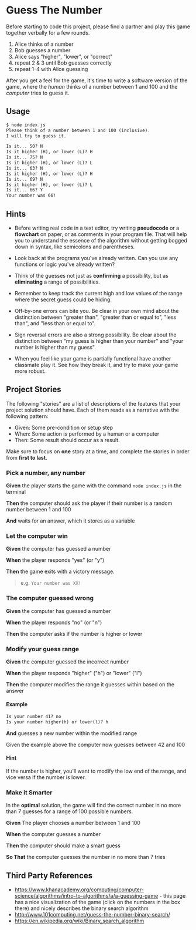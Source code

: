 # Guess The Number

Before starting to code this project, please find a partner and play this game together verbally for a few rounds.

1. Alice thinks of a number
2. Bob guesses a number
3. Alice says "higher", "lower", or "correct"
4. repeat 2 & 3 until Bob guesses correctly
5. repeat 1-4 with Alice guessing

After you get a feel for the game, it's time to write a software version of the game, where the *human* thinks of a number between 1 and 100 and the *computer* tries to guess it.

## Usage

```txt
$ node index.js
Please think of a number between 1 and 100 (inclusive).
I will try to guess it.

Is it... 50? N
Is it higher (H), or lower (L)? H
Is it... 75? N
Is it higher (H), or lower (L)? L
Is it... 63? N
Is it higher (H), or lower (L)? H
Is it... 69? N
Is it higher (H), or lower (L)? L
Is it... 66? Y
Your number was 66!
```

## Hints

* Before writing real code in a text editor, try writing **pseudocode** or a **flowchart** on paper, or as comments in your program file. That will help you to understand the essence of the algorithm without getting bogged down in syntax, like semicolons and parentheses.

* Look back at the programs you've already written. Can you use any functions or logic you've already written?

* Think of the guesses not just as **confirming** a possibility, but as **eliminating** a range of possibilities.

* Remember to keep track the current high and low values of the range where the secret guess could be hiding.

* Off-by-one errors can bite you. Be clear in your own mind about the distinction between "greater than", "greater than or equal to", "less than", and "less than or equal to".

* Sign reversal errors are also a strong possibility. Be clear about the distinction between "my guess is higher than your number" and "your number is higher than my guess".

* When you feel like your game is partially functional have another classmate play it. See how they break it, and try to make your game more robust.

## Project Stories

The following "stories" are a list of descriptions of the features that your project solution should have. Each of them reads as a narrative with the following pattern:

* Given: Some pre-condition or setup step
* When: Some action is performed by a human or a computer
* Then: Some result should occur as a result.

Make sure to focus on **one** story at a time, and complete the stories in order from **first to last**.

### Pick a number, any number

**Given** the player starts the game with the command `node index.js` in the terminal

**Then** the computer should ask the player if their number is a random number between 1 and 100

**And** waits for an answer, which it stores as a variable

### Let the computer win

**Given** the computer has guessed a number

**When** the player responds "yes" (or "y")

**Then** the game exits with a victory message.

> e.g. `Your number was XX!`

### The computer guessed wrong

**Given** the computer has guessed a number

**When** the player responds "no" (or "n")

**Then** the computer asks if the number is higher or lower

### Modify your guess range

**Given** the computer guessed the incorrect number

**When** the player responds "higher" ("h") or "lower" ("l")

**Then** the computer modifies the range it guesses within based on the answer

#### Example

```txt
Is your number 41? no
Is your number higher(h) or lower(l)? h

```

**And** guesses a new number within the modified range

Given the example above the computer now guesses between 42 and 100

#### Hint

If the number is higher, you'll want to modify the low end of the range, and vice versa if the number is lower.

### Make it Smarter

In the **optimal** solution, the game will find the correct number in no more than 7 guesses for a range of 100 possible numbers.

**Given** The player chooses a number between 1 and 100

**When** the computer guesses a number

**Then** the computer should make a smart guess

**So That** the computer guesses the number in no more than 7 tries

## Third Party References

* https://www.khanacademy.org/computing/computer-science/algorithms/intro-to-algorithms/a/a-guessing-game - this page has a nice visualization of the game (click on the numbers in the box there) and nicely describes the binary search algorithm
* http://www.101computing.net/guess-the-number-binary-search/
* https://en.wikipedia.org/wiki/Binary_search_algorithm
